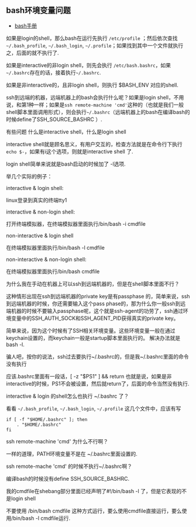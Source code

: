 bash环境变量问题
-----------

* [bash手册](http://www.gnu.org/software/bash/manual/bashref.html#Bash-Startup-Files)


如果是login的shell，那么bash在运行先执行 `/etc/profile` ；然后依次查找 `~/.bash_profile`, `~/.bash_login`, `~/.profile`；如果找到其中一个文件就执行之，后面的就不执行了.

如果是interactive的非login shell，则先会执行 `/etc/bash.bashrc`，如果`~/.bashrc`存在的话，接着执行`~/.bashrc`.

如果是非interactive的，且非login shell，则执行 $BASH_ENV 对应的shell.

ssh到远端的机器，远端机器上的bash会执行什么呢？如果是login shell，不用说，和第1种一样；如果是`ssh remote-machine 'cmd'`这种的（也就是我们一般shell脚本里面调用形式），则会执行`~/.bashrc`（远端机器上的bash在编译bash的时候define了SSH_SOURCE_BASHRC ）.

有些问题
什么是interactive shell，什么是login shell

interactive shell就是顾名思义，有用户交互的，检查方法就是在命令行下执行 `echo $-`，如果有i这个选项，则就是interactive shell 了.

login shell简单来说就是bash启动的时候加了 -l选项.

举几个实际的例子：

interactive & login shell:

linux登录到真实的终端tty1

interactive & non-login shell:

打开终端模拟器，在终端模拟器里面执行/bin/bash -i cmdfile

non-interactive & login shell

在终端模拟器里面执行/bin/bash -l cmdfile

non-interactive & non-login shell:

在终端模拟器里面执行/bin/bash cmdfile

为什么我在手动在机器上可以ssh到远端机器的，但是在shell脚本里面不行？

这种情形出现在ssh到远端机器的private key是有passphase 的，简单来说，ssh 到远端机器的时候，你还需要输入这个pass phase的，那为什么你一般ssh到远端机器的时候不要输入passphase呢，这个就是ssh-agent的功劳了，ssh通过环境变量中的SSH_AUTH_SOCK和SSH_AGENT_PID获得真实的private key。

简单来说，因为这个时候有了SSH相关环境变量。这些环境变量一般在通过keychain设置的，而keychain一般是startup脚本里面执行的。 解决办法就是bash -l.

骗人吧，按你的说法，ssh过去要执行~/.bashrc的，但是我~/.bashrc里面的命令没有执行

应该.bashrc里面有一段话，[ -z "$PS1" ] && return 也就是说，如果是非interactive的时候，PS1不会被设置，然后就return了，后面的命令当然没有执行.

interactive & login 的shell怎么也执行 ~/.bashrc 了？

看看 `~/.bash_profile`, `~/.bash_login`, `~/.profile` 这几个文件中，应该有写 

```
if [ -f "$HOME/.bashrc" ]; then
    . "$HOME/.bashrc"
fi  
``` 
ssh remote-machine 'cmd' 为什么不行啊？

一样的道理，PATH环境变量不是在 ~/.bashrc里面设置的.

ssh remote-mache 'cmd' 的时候不执行~/.bashrc啊？

编译bash的时候没有define SSH_SOURCE_BASHRC.

我的cmdfile在shebang部分里面已经声明了#!/bin/bash -l 了，但是它表现的不是login shell

不要使用 /bin/bash cmdfile 这种方式运行，要么使用cmdfile直接运行，要么使用/bin/bash -l cmdfile运行.


